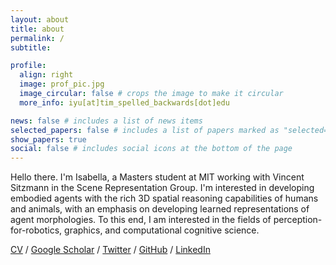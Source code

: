 ```yaml
---
layout: about
title: about
permalink: /
subtitle: 

profile:
  align: right
  image: prof_pic.jpg
  image_circular: false # crops the image to make it circular
  more_info: iyu[at]tim_spelled_backwards[dot]edu

news: false # includes a list of news items
selected_papers: false # includes a list of papers marked as "selected={true}"
show_papers: true
social: false # includes social icons at the bottom of the page
---
```


Hello there. I'm Isabella, a Masters student at MIT working with Vincent Sitzmann in the Scene Representation Group. I'm interested in developing embodied agents with the rich 3D spatial reasoning capabilities of humans and animals, with an emphasis on developing learned representations of agent morphologies. To this end, I am interested in the fields of perception-for-robotics, graphics, and computational cognitive science.

[CV](/assets/pdf/Isabella_Yu_CV.pdf) / [Google Scholar](https://scholar.google.com/citations?user=QsGGSlQAAAAJ&hl=en) / [Twitter](https://x.com/yukary0t3) / [GitHub](https://github.com/yukaryote) / [LinkedIn](https://www.linkedin.com/in/yukaryote)